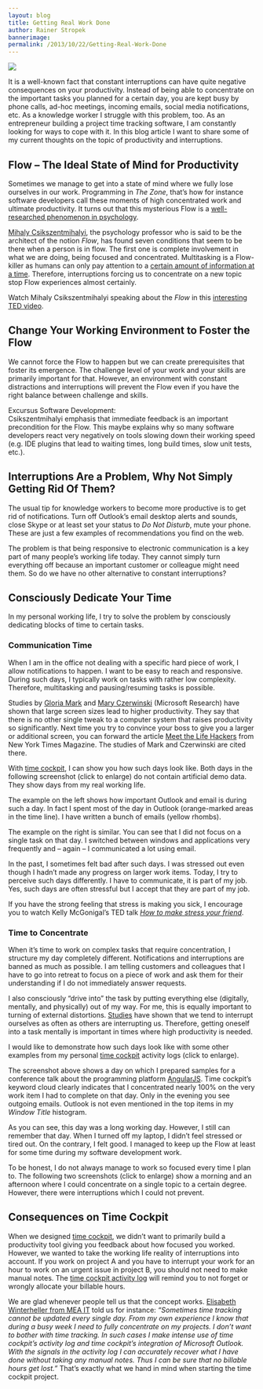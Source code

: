 ```yaml
---
layout: blog
title: Getting Real Work Done
author: Rainer Stropek
bannerimage: 
permalink: /2013/10/22/Getting-Real-Work-Done
---
```


<p xmlns="http://www.w3.org/1999/xhtml">
  <img src="{{site.baseurl}}/images/blog/2013/10/FlowTitleImage.jpg?mw=650&amp;mh=650" class="class" />
</p><p xmlns="http://www.w3.org/1999/xhtml">It is a well-known fact that constant interruptions can have quite negative consequences on your productivity. Instead of being able to concentrate on the important tasks you planned for a certain day, you are kept busy by phone calls, ad-hoc meetings, incoming emails, social media notifications, etc. As a knowledge worker I struggle with this problem, too. As an entrepreneur building a project time tracking software, I am constantly looking for ways to cope with it. In this blog article I want to share some of my current thoughts on the topic of productivity and interruptions.</p><h2 xmlns="http://www.w3.org/1999/xhtml">Flow – The Ideal State of Mind for Productivity</h2><p xmlns="http://www.w3.org/1999/xhtml">Sometimes we manage to get into a state of mind where we fully lose ourselves in our work. Programming in <em>The Zone</em>, that’s how for instance software developers call these moments of high concentrated work and ultimate productivity. It turns out that this mysterious Flow is a <a href="http://en.wikipedia.org/wiki/Flow_(psychology)#Professions_and_work" target="_blank">well-researched phenomenon in psychology</a>.</p><p xmlns="http://www.w3.org/1999/xhtml">
  <a href="http://en.wikipedia.org/wiki/Mih%C3%A1ly_Cs%C3%ADkszentmih%C3%A1lyi" target="_blank">Mihaly Csikszentmihalyi</a>, the psychology professor who is said to be the architect of the notion <em>Flow</em>, has found seven conditions that seem to be there when a person is in flow. The first one is complete involvement in what we are doing, being focused and concentrated. Multitasking is a Flow-killer as humans can only pay attention to a <a href="http://books.google.com/?id=lNt6bdfoyxQC&amp;lpg=PA15&amp;dq=The%20flow%20experience%20and%20its%20significance%20for%20human%20psychology&amp;pg=PA15#v=onepage&amp;q&amp;f=false" target="_blank">certain amount of information at a time</a>. Therefore, interruptions forcing us to concentrate on a new topic stop Flow experiences almost certainly.</p><p class="showcase" xmlns="http://www.w3.org/1999/xhtml">Watch Mihaly Csikszentmihalyi speaking about the <em>Flow</em> in this <a href="http://www.ted.com/talks/mihaly_csikszentmihalyi_on_flow.html" target="_blank">interesting TED video</a>.</p><h2 xmlns="http://www.w3.org/1999/xhtml">Change Your Working Environment to Foster the Flow</h2><p xmlns="http://www.w3.org/1999/xhtml">We cannot force the Flow to happen but we can create prerequisites that foster its emergence. The challenge level of your work and your skills are primarily important for that. However, an environment with constant distractions and interruptions will prevent the Flow even if you have the right balance between challenge and skills.</p><p class="showcase" xmlns="http://www.w3.org/1999/xhtml">Excursus Software Development:<br /> Csikszentmihalyi emphasis that immediate feedback is an important precondition for the Flow. This maybe explains why so many software developers react very negatively on tools slowing down their working speed (e.g. IDE plugins that lead to waiting times, long build times, slow unit tests, etc.).</p><h2 xmlns="http://www.w3.org/1999/xhtml">Interruptions Are a Problem, Why Not Simply Getting Rid Of Them?</h2><p xmlns="http://www.w3.org/1999/xhtml">The usual tip for knowledge workers to become more productive is to get rid of notifications. Turn off Outlook’s email desktop alerts and sounds, close Skype or at least set your status to <em>Do Not Disturb</em>, mute your phone. These are just a few examples of recommendations you find on the web.</p><p xmlns="http://www.w3.org/1999/xhtml">The problem is that being responsive to electronic communication is a key part of many people’s working life today. They cannot simply turn everything off because an important customer or colleague might need them. So do we have no other alternative to constant interruptions?</p><h2 xmlns="http://www.w3.org/1999/xhtml">Consciously Dedicate Your Time</h2><p xmlns="http://www.w3.org/1999/xhtml">In my personal working life, I try to solve the problem by consciously dedicating blocks of time to certain tasks.</p><h3 xmlns="http://www.w3.org/1999/xhtml">Communication Time</h3><p xmlns="http://www.w3.org/1999/xhtml">When I am in the office not dealing with a specific hard piece of work, I allow notifications to happen. I want to be easy to reach and responsive. During such days, I typically work on tasks with rather low complexity. Therefore, multitasking and pausing/resuming tasks is possible.</p><p class="showcase" xmlns="http://www.w3.org/1999/xhtml">Studies by <a href="http://www.ics.uci.edu/~gmark/Home_page/Welcome.html">Gloria Mark</a> and <a href="http://research.microsoft.com/en-us/people/marycz/">Mary Czerwinski</a> (Microsoft Research) have shown that large screen sizes lead to higher productivity. They say that there is no other single tweak to a computer system that raises productivity so significantly. Next time you try to convince your boss to give you a larger or additional screen, you can forward the article <a href="http://www.nytimes.com/2005/10/16/magazine/16guru.html?pagewanted=all">Meet the Life Hackers</a> from New York Times Magazine. The studies of Mark and Czerwinski are cited there.</p><p xmlns="http://www.w3.org/1999/xhtml">With <a href="~/">time cockpit</a>, I can show you how such days look like. Both days in the following screenshot (click to enlarge) do not contain artificial demo data. They show days from my real working life.</p><f:function name="Composite.Media.ImageGallery.Slimbox2" xmlns:f="http://www.composite.net/ns/function/1.0">
  <f:param name="MediaImage" value="MediaArchive:3b879001-f351-4227-a66f-ca57fbbda2a8" xmlns:f="http://www.composite.net/ns/function/1.0" />
  <f:param name="ThumbnailMaxWidth" value="350" xmlns:f="http://www.composite.net/ns/function/1.0" />
  <f:param name="ThumbnailMaxHeight" value="350" xmlns:f="http://www.composite.net/ns/function/1.0" />
</f:function><p xmlns="http://www.w3.org/1999/xhtml">The example on the left shows how important Outlook and email is during such a day. In fact I spent most of the day in Outlook (orange-marked areas in the time line). I have written a bunch of emails (yellow rhombs).</p><p xmlns="http://www.w3.org/1999/xhtml">The example on the right is similar. You can see that I did not focus on a single task on that day. I switched between windows and applications very frequently and – again – I communicated a lot using email.</p><p xmlns="http://www.w3.org/1999/xhtml">In the past, I sometimes felt bad after such days. I was stressed out even though I hadn’t made any progress on larger work items. Today, I try to perceive such days differently. I have to communicate, it is part of my job. Yes, such days are often stressful but I accept that they are part of my job.</p><p class="showcase" xmlns="http://www.w3.org/1999/xhtml">If you have the strong feeling that stress is making you sick, I encourage you to watch Kelly McGonigal’s TED talk <em><a href="http://www.ted.com/talks/kelly_mcgonigal_how_to_make_stress_your_friend.html" target="_blank">How to make stress your friend</a></em>.</p><h3 xmlns="http://www.w3.org/1999/xhtml">Time to Concentrate</h3><p xmlns="http://www.w3.org/1999/xhtml">When it’s time to work on complex tasks that require concentration, I structure my day completely different. Notifications and interruptions are banned as much as possible. I am telling customers and colleagues that I have to go into retreat to focus on a piece of work and ask them for their understanding if I do not immediately answer requests.</p><p xmlns="http://www.w3.org/1999/xhtml">I also consciously “drive into” the task by putting everything else (digitally, mentally, and physically) out of my way. For me, this is equally important to turning of external distortions. <a href="http://businessjournal.gallup.com/content/23146/too-many-interruptions-work.aspx">Studies</a> have shown that we tend to interrupt ourselves as often as others are interrupting us. Therefore, getting oneself into a task mentally is important in times where high productivity is needed.</p><p xmlns="http://www.w3.org/1999/xhtml">I would like to demonstrate how such days look like with some other examples from my personal <a href="~/">time cockpit</a> activity logs (click to enlarge).</p><f:function name="Composite.Media.ImageGallery.Slimbox2" xmlns:f="http://www.composite.net/ns/function/1.0">
  <f:param name="MediaImage" value="MediaArchive:fe4e13ef-0ab9-477b-9263-0a5f6d25b2bf" xmlns:f="http://www.composite.net/ns/function/1.0" />
  <f:param name="ThumbnailMaxWidth" value="350" xmlns:f="http://www.composite.net/ns/function/1.0" />
  <f:param name="ThumbnailMaxHeight" value="350" xmlns:f="http://www.composite.net/ns/function/1.0" />
</f:function><p xmlns="http://www.w3.org/1999/xhtml">The screenshot above shows a day on which I prepared samples for a conference talk about the programming platform <a href="http://www.software-architects.com/devblog/2013/10/17/AngularJS-with-TypeScript-and-Windows-Azure-Mobile-Services">AngularJS</a>. Time cockpit’s keyword cloud clearly indicates that I concentrated nearly 100% on the very work item I had to complete on that day. Only in the evening you see outgoing emails. Outlook is not even mentioned in the top items in my <em>Window Title</em> histogram.</p><p xmlns="http://www.w3.org/1999/xhtml">As you can see, this day was a long working day. However, I still can remember that day. When I turned off my laptop, I didn’t feel stressed or tired out. On the contrary, I felt good. I managed to keep up the Flow at least for some time during my software development work.</p><p xmlns="http://www.w3.org/1999/xhtml">To be honest, I do not always manage to work so focused every time I plan to. The following two screenshots (click to enlarge) show a morning and an afternoon where I could concentrate on a single topic to a certain degree. However, there were interruptions which I could not prevent.</p><f:function name="Composite.Media.ImageGallery.Slimbox2" xmlns:f="http://www.composite.net/ns/function/1.0">
  <f:param name="MediaImage" value="MediaArchive:310828e1-88aa-41c8-b086-2e4b63be8953" xmlns:f="http://www.composite.net/ns/function/1.0" />
  <f:param name="ThumbnailMaxWidth" value="350" xmlns:f="http://www.composite.net/ns/function/1.0" />
  <f:param name="ThumbnailMaxHeight" value="350" xmlns:f="http://www.composite.net/ns/function/1.0" />
</f:function><h2 xmlns="http://www.w3.org/1999/xhtml">Consequences on Time Cockpit</h2><p xmlns="http://www.w3.org/1999/xhtml">When we designed <a href="~/">time cockpit</a>, we didn’t want to primarily build a productivity tool giving you feedback about how focused you worked. However, we wanted to take the working life reality of interruptions into account. If you work on project A and you have to interrupt your work for an hour to work on an urgent issue in project B, you should not need to make manual notes. The <a href="~/tour/activity-tracking">time cockpit activity log</a> will remind you to not forget or wrongly allocate your billable hours.</p><p xmlns="http://www.w3.org/1999/xhtml">We are glad whenever people tell us that the concept works. <a href="~/solutions/case-studies/Time-Tracking-at-Mea-IT-Services-with-Time-Cockpit">Elisabeth Winterheller from MEA IT</a> told us for instance: <em>“Sometimes time tracking cannot be updated every single day. From my own experience I know that during a busy week I need to fully concentrate on my projects. I don’t want to bother with time tracking. In such cases I make intense use of time cockpit’s activity log and time cockpit’s integration of Microsoft Outlook. With the signals in the activity log I can accurately recover what I have done without taking any manual notes. Thus I can be sure that no billable hours get lost.”</em> That’s exactly what we hand in mind when starting the time cockpit project.</p>